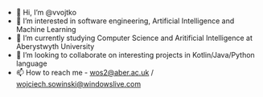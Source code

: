 - 👋 Hi, I’m @vvojtko
- 👀 I’m interested in software engineering, Artificial Intelligence and Machine Learning
- 🌱 I’m currently studying Computer Science and Aritificial Intelligence at Aberystwyth University
- 💞️ I’m looking to collaborate on interesting projects in Kotlin/Java/Python language
- 📫 How to reach me - wos2@aber.ac.uk / wojciech.sowinski@windowslive.com
